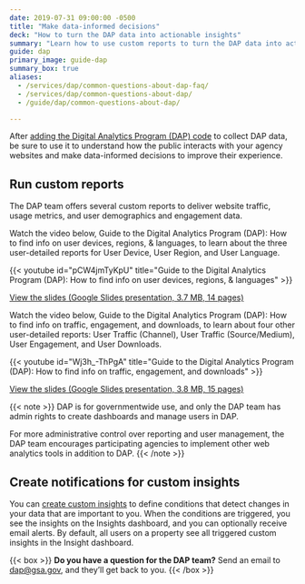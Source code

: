 ```yaml
---
date: 2019-07-31 09:00:00 -0500
title: "Make data-informed decisions"
deck: "How to turn the DAP data into actionable insights"
summary: "Learn how to use custom reports to turn the DAP data into actionable insights."
guide: dap
primary_image: guide-dap
summary_box: true
aliases:
  - /services/dap/common-questions-about-dap-faq/
  - /services/dap/common-questions-about-dap/
  - /guide/dap/common-questions-about-dap/

---
```


After [adding the Digital Analytics Program (DAP) code](https://digital.gov/guides/dap/get-started-with-dap/#content-start) to collect DAP data, be sure to use it to understand how the public interacts with your agency websites and make data-informed decisions to improve their experience.

## Run custom reports

The DAP team offers several custom reports to deliver website traffic, usage metrics, and user demographics and engagement data.

Watch the video below, Guide to the Digital Analytics Program (DAP): How to find info on user devices, regions, & languages, to learn about the three user-detailed reports for User Device, User Region, and User Language.

{{< youtube id="pCW4jmTyKpU" title="Guide to the Digital Analytics Program (DAP): How to find info on user devices, regions, & languages" >}}

[View the slides (Google Slides presentation, 3.7 MB, 14 pages)](https://docs.google.com/presentation/d/1qY46hReIzyP5rml3bs3PgLWp38SU_a2mCM0BlajI3VU/edit)

Watch the video below, Guide to the Digital Analytics Program (DAP): How to find info on traffic, engagement, and downloads, to learn about four other user-detailed reports: User Traffic (Channel), User Traffic (Source/Medium), User Engagement, and User Downloads.

{{< youtube id="Wj3h_-ThPgA" title="Guide to the Digital Analytics Program (DAP): How to find info on traffic, engagement, and downloads" >}}

[View the slides (Google Slides presentation, 3.8 MB, 15 pages)](https://docs.google.com/presentation/d/1XywS_6eYVZ_Z8UhI_9lo_6q_LQXzQmrpCzISkF-zf_4/edit)

{{< note >}} 
DAP is for governmentwide use, and only the DAP team has admin rights to create dashboards and manage users in DAP.

For more administrative control over reporting and user management, the DAP team encourages participating agencies to implement other web analytics tools in addition to DAP.
{{< /note >}}

## Create notifications for custom insights 

You can [create custom insights](https://support.google.com/analytics/answer/9443595) to define conditions that detect changes in your data that are important to you. When the conditions are triggered, you see the insights on the Insights dashboard, and you can optionally receive email alerts. By default, all users on a property see all triggered custom insights in the Insight dashboard.

{{< box >}}
**Do you have a question for the DAP team?** Send an email to [dap@gsa.gov](mailto:dap@gsa.gov), and they’ll get back to you.
{{< /box >}}
